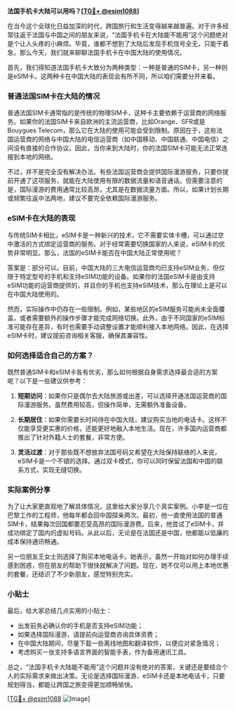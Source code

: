**法国手机卡大陆可以用吗？[[TG💪+ @esim1088](https://t.me/s/esim1088)]**

在当今这个全球化日益加深的时代，跨国旅行和生活变得越来越普遍。对于许多经常往返于法国与中国之间的朋友来说，“法国手机卡在大陆能不能用”这个问题绝对是个让人头疼的小麻烦。毕竟，谁都不想到了大陆后发现手机信号全无，只能干着急。那么今天，我们就来聊聊法国手机卡在中国大陆的使用情况。

首先，我们得知道法国手机卡大致分为两种类型：一种是普通的SIM卡，另一种则是eSIM卡。这两种卡在中国大陆的表现会有所不同，所以咱们需要分开来看。

### 普通法国SIM卡在大陆的情况

普通法国SIM卡通常指的是传统的物理SIM卡，这种卡主要依赖于运营商的网络服务。如果你的法国SIM卡来自欧洲的主流运营商，比如Orange、SFR或是Bouygues Telecom，那么它在大陆的使用可能会受到限制。原因在于，这些法国运营商的网络与中国大陆的电信运营商（如中国移动、中国联通、中国电信）之间没有直接的合作协议。因此，当你来到大陆时，你的法国SIM卡可能无法正常连接到本地的网络。

不过，并不是完全没有解决办法。有些法国运营商会提供国际漫游服务，只要你提前开通了这项服务，就能在大陆使用有限的数据流量和语音通话。但需要注意的是，国际漫游的费用通常比较高昂，尤其是在数据流量方面。所以，如果计划长期或频繁往返中法两地，建议不要完全依赖国际漫游服务。

### eSIM卡在大陆的表现

与传统SIM卡相比，eSIM卡是一种新兴的技术，它不需要实体卡槽，可以通过空中激活的方式绑定运营商的服务。对于经常需要切换国家的人来说，eSIM卡的优势非常明显。那么，法国的eSIM卡能否在中国大陆正常使用呢？

答案是：部分可以。目前，中国大陆的三大电信运营商均已支持eSIM业务，但仅限于特定型号的手机和支持eSIM功能的设备。如果你的法国eSIM卡是由支持eSIM功能的运营商提供的，并且你的手机也支持eSIM技术，那么在理论上是可以在中国大陆使用的。

然而，实际操作中仍存在一些限制。例如，某些地区的eSIM服务可能尚未全面覆盖，或者需要额外的操作步骤才能完成网络切换。此外，由于不同国家的eSIM标准可能存在差异，有时也需要手动调整设置才能顺利接入本地网络。因此，在选择eSIM卡时，建议提前咨询相关客服，确保其兼容性。

### 如何选择适合自己的方案？

既然普通SIM卡和eSIM卡各有优劣，那么如何根据自身需求选择最合适的方案呢？以下是一些建议供参考：

1. **短期访问**：如果你只是偶尔去大陆旅游或出差，可以选择开通法国运营商的国际漫游服务。虽然费用较高，但操作简单，无需额外准备设备。
   
2. **长期居住**：如果你需要长时间待在中国大陆，建议购买当地的电话卡。这样不仅能享受更实惠的价格，还能更好地融入本地生活。现在，许多国内运营商都推出了针对外籍人士的套餐，非常方便。

3. **灵活过渡**：对于那些既不想放弃法国号码又希望在大陆保持联络的人来说，eSIM卡是一个不错的选择。通过双卡模式，你可以同时保留法国和中国的联系方式，实现无缝切换。

### 实际案例分享

为了让大家更直观地了解具体情况，这里给大家分享几个真实案例。小李是一位在巴黎工作的工程师，他每年都会回中国探亲两次。最初，他一直使用法国的普通SIM卡，结果每次回国都要忍受高昂的国际漫游费。后来，他尝试了eSIM卡，并成功绑定了国内的虚拟号码。从此以后，无论是在法国还是中国，他都能以低廉的成本保持通讯畅通。

另一位朋友王女士则选择了购买本地电话卡。她表示，虽然一开始对如何办理手续感到困惑，但在朋友的帮助下很快就解决了问题。现在，她不仅可以用上本地优惠的套餐，还结识了不少新朋友，感觉特别充实。

### 小贴士

最后，给大家总结几点实用的小贴士：
- 出发前务必确认你的手机是否支持eSIM功能；
- 如果选择国际漫游，请提前向运营商咨询具体资费；
- 在中国大陆期间，尽量下载一些离线地图和翻译软件，以便应对紧急情况；
- 考虑购买一张支持多语言界面的智能手表，作为备用通讯工具。

总之，“法国手机卡大陆能不能用”这个问题并没有绝对的答案，关键还是要结合个人的实际需求来做出决策。无论是选择国际漫游、eSIM卡还是本地电话卡，只要规划得当，都能让跨国之旅变得更加顺畅愉快。

[[TG💪+ @esim1088](https://t.me/s/esim1088) ![Image](https://i.postimg.cc/4NQfJmqS/Snipaste-2025-05-13-00-14-12.png)]